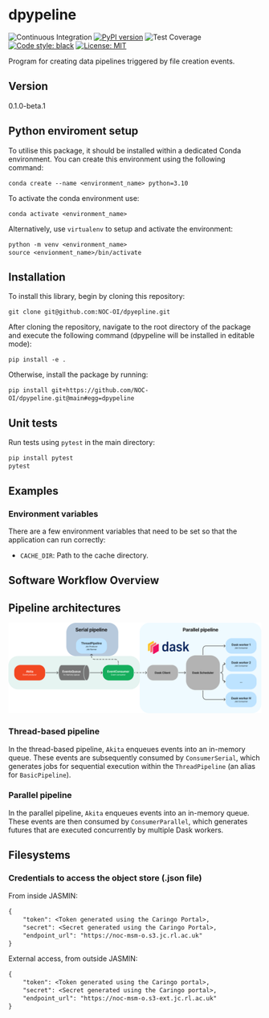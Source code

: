 # dpypeline
![Continuous Integration](https://github.com/NOC-OI/object-store-project/actions/workflows/main.yml/badge.svg)
[![PyPI version](https://badge.fury.io/py/dpypeline.svg)](https://badge.fury.io/py/dpypeline)
![Test Coverage](https://img.shields.io/endpoint?url=https://gist.githubusercontent.com/JMorado/c20a3ec5262f14d970a462403316a547/raw/pytest_coverage_report_main.json)
[![Code style: black](https://img.shields.io/badge/code%20style-black-000000.svg)](https://github.com/psf/black)
[![License: MIT](https://img.shields.io/badge/License-MIT-yellow.svg)](https://opensource.org/licenses/MIT)

Program for creating data pipelines triggered by file creation events.

## Version

0.1.0-beta.1

## Python enviroment setup

To utilise this package, it should be installed within a dedicated Conda environment. You can create this environment using the following command:

```
conda create --name <environment_name> python=3.10
```

To activate the conda environment use:
```
conda activate <environment_name>
```

Alternatively, use `virtualenv` to setup and activate the environment:

```
python -m venv <environment_name>
source <envionment_name>/bin/activate
```

## Installation

To install this library, begin by cloning this repository:

```
git clone git@github.com:NOC-OI/dpyepline.git
```

After cloning the repository, navigate to the root directory of the package and execute the following command (dpypeline will be installed in editable mode):

```
pip install -e .
```

Otherwise, install the package by running:

```
pip install git+https://github.com/NOC-OI/dpypeline.git@main#egg=dpypeline
```

## Unit tests

Run tests using `pytest` in the main directory:

```
pip install pytest
pytest
```
## Examples

### Environment variables

There are a few environment variables that need to be set so that the application can run correctly:

- `CACHE_DIR`: Path to the cache directory.

## Software Workflow Overview

## Pipeline architectures

![Dpypeline diagram](/images/dpypeline_diagram.png)


### Thread-based pipeline

In the thread-based pipeline, `Akita` enqueues events into an in-memory queue. These events are subsequently consumed by `ConsumerSerial`, which generates jobs for sequential execution within the `ThreadPipeline` (an alias for `BasicPipeline`).

### Parallel pipeline

In the parallel pipeline, `Akita` enqueues events into an in-memory queue. These events are then consumed by `ConsumerParallel`, which generates futures that are executed concurrently by multiple Dask workers.


## Filesystems

### Credentials to access the object store (.json file)

From inside JASMIN:

    {
        "token": <Token generated using the Caringo Portal>,
        "secret": <Secret generated using the Caringo Portal>,
        "endpoint_url": "https://noc-msm-o.s3.jc.rl.ac.uk"
    }

External access, from outside JASMIN:

    {
        "token": <Token generated using the Caringo portal>,
        "secret": <Secret generated using the Caringo portal>,
        "endpoint_url": "https://noc-msm-o.s3-ext.jc.rl.ac.uk"
    }
